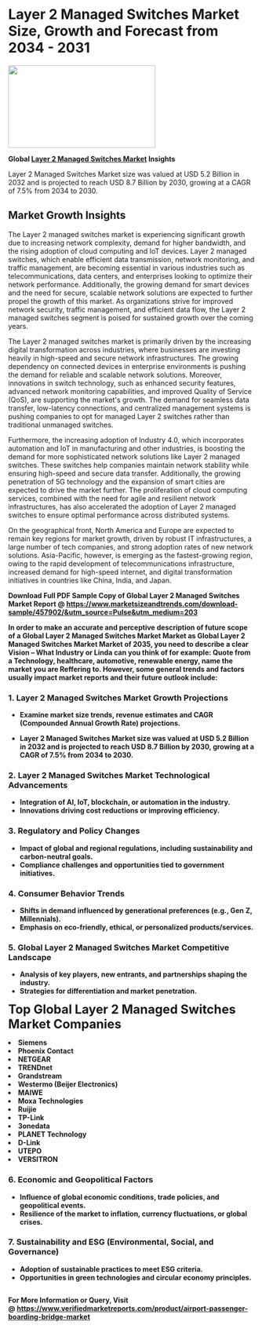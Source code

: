 <H1>Layer 2 Managed Switches Market Size, Growth and Forecast from 2034 - 2031</H1><img class="aligncenter size-medium wp-image-584254" src="https://thirdeyenews.in/wp-content/uploads/2034/09/Global-Market-Research-300x168.jpeg" alt="" width="300" height="168" /><p><strong>Global&nbsp;<a href="https://www.marketsizeandtrends.com/download-sample/457902/&amp;utm_source=Pulse&amp;utm_medium=203">Layer 2 Managed Switches Market</a> Insights</strong></p><p>Layer 2 Managed Switches Market size was valued at USD 5.2 Billion in 2032 and is projected to reach USD 8.7 Billion by 2030, growing at a CAGR of 7.5% from 2034 to 2030.</p><p><h2>Market Growth Insights</h2> <p>The Layer 2 managed switches market is experiencing significant growth due to increasing network complexity, demand for higher bandwidth, and the rising adoption of cloud computing and IoT devices. Layer 2 managed switches, which enable efficient data transmission, network monitoring, and traffic management, are becoming essential in various industries such as telecommunications, data centers, and enterprises looking to optimize their network performance. Additionally, the growing demand for smart devices and the need for secure, scalable network solutions are expected to further propel the growth of this market. As organizations strive for improved network security, traffic management, and efficient data flow, the Layer 2 managed switches segment is poised for sustained growth over the coming years.</p> <p><strong></strong></p> <p>The Layer 2 managed switches market is primarily driven by the increasing digital transformation across industries, where businesses are investing heavily in high-speed and secure network infrastructures. The growing dependency on connected devices in enterprise environments is pushing the demand for reliable and scalable network solutions. Moreover, innovations in switch technology, such as enhanced security features, advanced network monitoring capabilities, and improved Quality of Service (QoS), are supporting the market's growth. The demand for seamless data transfer, low-latency connections, and centralized management systems is pushing companies to opt for managed Layer 2 switches rather than traditional unmanaged switches.</p> <p>Furthermore, the increasing adoption of Industry 4.0, which incorporates automation and IoT in manufacturing and other industries, is boosting the demand for more sophisticated network solutions like Layer 2 managed switches. These switches help companies maintain network stability while ensuring high-speed and secure data transfer. Additionally, the growing penetration of 5G technology and the expansion of smart cities are expected to drive the market further. The proliferation of cloud computing services, combined with the need for agile and resilient network infrastructures, has also accelerated the adoption of Layer 2 managed switches to ensure optimal performance across distributed systems.</p> <p>On the geographical front, North America and Europe are expected to remain key regions for market growth, driven by robust IT infrastructures, a large number of tech companies, and strong adoption rates of new network solutions. Asia-Pacific, however, is emerging as the fastest-growing region, owing to the rapid development of telecommunications infrastructure, increased demand for high-speed internet, and digital transformation initiatives in countries like China, India, and Japan.</p> <p><strong></p><p><span class=""><strong>Download Full PDF Sample Copy of Global Layer 2 Managed Switches Market Report</strong> @ <a href="https://www.marketsizeandtrends.com/download-sample/457902/&amp;utm_source=Pulse&amp;utm_medium=203" target="_blank">https://www.marketsizeandtrends.com/download-sample/457902/&amp;utm_source=Pulse&amp;utm_medium=203</a></span></p><p>In order to make an accurate and perceptive description of future scope of a Global&nbsp;Layer 2 Managed Switches Market Market as Global&nbsp;Layer 2 Managed Switches Market Market of 2035, you need to describe a clear Vision &ndash; What Industry or Linda can you think of for example: Quote from a Technology, healthcare, automotive, renewable energy, name the market you are Reffering to. However, some general trends and factors usually impact market reports and their future outlook include:</p><h3>1.&nbsp;<strong>Layer 2 Managed Switches Market Growth Projections</strong></h3><ul><li>Examine market size trends, revenue estimates and CAGR (Compounded Annual Growth Rate) projections.</li><li><p>Layer 2 Managed Switches Market size was valued at USD 5.2 Billion in 2032 and is projected to reach USD 8.7 Billion by 2030, growing at a CAGR of 7.5% from 2034 to 2030.</p></li></ul><h3>2.&nbsp;<strong>Layer 2 Managed Switches Market Technological Advancements</strong></h3><ul><li>Integration of AI, IoT, blockchain, or automation in the industry.</li><li>Innovations driving cost reductions or improving efficiency.</li></ul><h3>3.&nbsp;<strong>Regulatory and Policy Changes</strong></h3><ul><li>Impact of global and regional regulations, including sustainability and carbon-neutral goals.</li><li>Compliance challenges and opportunities tied to government initiatives.</li></ul><h3>4.&nbsp;<strong>Consumer Behavior Trends</strong></h3><ul><li>Shifts in demand influenced by generational preferences (e.g., Gen Z, Millennials).</li><li>Emphasis on eco-friendly, ethical, or personalized products/services.</li></ul><h3>5.&nbsp;<strong>Global Layer 2 Managed Switches Market Competitive Landscape</strong></h3><ul><li>Analysis of key players, new entrants, and partnerships shaping the industry.</li><li>Strategies for differentiation and market penetration.</li></ul><p data-pm-slice="1 1 []"><span style="color: inherit; font-family: inherit; font-size: 25px;">Top Global Layer 2 Managed Switches Market Companies</span></p><div class="" data-test-id=""><p><li>Siemens</li><li> Phoenix Contact</li><li> NETGEAR</li><li> TRENDnet</li><li> Grandstream</li><li> Westermo (Beijer Electronics)</li><li> MAIWE</li><li> Moxa Technologies</li><li> Ruijie</li><li> TP-Link</li><li> 3onedata</li><li> PLANET Technology</li><li> D-Link</li><li> UTEPO</li><li> VERSITRON</li></p></div><h3>6.&nbsp;<strong>Economic and Geopolitical Factors</strong></h3><ul><li>Influence of global economic conditions, trade policies, and geopolitical events.</li><li>Resilience of the market to inflation, currency fluctuations, or global crises.</li></ul><h3>7.&nbsp;<strong>Sustainability and ESG (Environmental, Social, and Governance)</strong></h3><ul><li>Adoption of sustainable practices to meet ESG criteria.</li><li>Opportunities in green technologies and circular economy principles.</li></ul><h2><strong style="font-size: 14px;">For More Information or Query, Visit @&nbsp;</strong><a style="background-color: #ffffff; font-size: 14px;" href="https://www.marketsizeandtrends.com/report/layer-2-managed-switches-market/" target="_blank">https://www.verifiedmarketreports.com/product/airport-passenger-boarding-bridge-market</a></h2>
